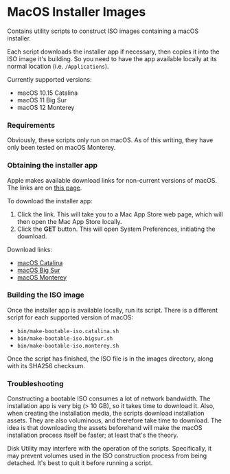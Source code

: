 # MacOS Installer Images

Contains utility scripts to construct ISO images containing a macOS installer.

Each script downloads the installer app if necessary, then copies it into the ISO image it's building.
So you need to have the app available locally at its normal location (i.e. `/Applications`).

Currently supported versions:

- macOS 10.15 Catalina
- macOS 11 Big Sur
- macOS 12 Monterey

### Requirements

Obviously, these scripts only run on macOS.
As of this writing, they have only been tested on macOS Monterey.

### Obtaining the installer app

Apple makes available download links for non-current versions of macOS.
The links are on [this page](https://support.apple.com/en-us/HT211683).

To download the installer app:

1. Click the link.
   This will take you to a Mac App Store web page, which will then open the Mac App Store locally.
1. Click the **GET** button.
   This will open System Preferences, initiating the download.

Download links:

- [macOS Catalina](https://apps.apple.com/ca/app/macos-catalina/id1466841314?mt=12)
- [macOS Big Sur](https://apps.apple.com/ca/app/macos-big-sur/id1526878132?mt=12)
- [macOS Monterey](https://apps.apple.com/app/macos-monterey/id1576738294?mt=12)

### Building the ISO image

Once the installer app is available locally, run its script.
There is a different script for each supported version of macOS:

- `bin/make-bootable-iso.catalina.sh`
- `bin/make-bootable-iso.bigsur.sh`
- `bin/make-bootable-iso.monterey.sh`

Once the script has finished, the ISO file is in the images directory, along with its SHA256 checksum.

### Troubleshooting

Constructing a bootable ISO consumes a lot of network bandwidth.
The installation app is very big (> 10 GB), so it takes time to download it.
Also, when creating the installation media, the scripts download installation assets.
They are also voluminous, and therefore take time to download.
The idea is that downloading the assets beforehand will make the macOS installation process itself be faster; at least that's the theory.

Disk Utility may interfere with the operation of the scripts.
Specifically, it may prevent volumes used in the ISO construction process from being detached.
It's best to quit it before running a script.

